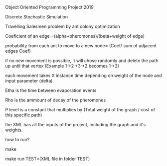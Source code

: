 

Object Oriented Programming Project 2019

Discrete Stochastic Simulation

Travelling Salesmen problem by ant colony optimization

Coeficient of an edge =(alpha+pheromones)/(beta+weight of edge)


probability from each ant to move to a new node= (Coef/ sum of adjacent edges Coef)


if no new movement is possible, it will chose randomly and delete the path up until that vertex (Example 1->2->3->2 becomes 1->2)


each movement takes X instance time depending on weight of the node and input parameter (delta)



Etha is the time between evaporation events


Rho is the ammount of decay of the pheromones

P level is a constant that multiplies by (Total weight of the graph / cost of this specific path)

the XML has all the inputs of the project, including the graph and it's weights.


how to run?

make

make run TEST=(XML file in folder TEST)
